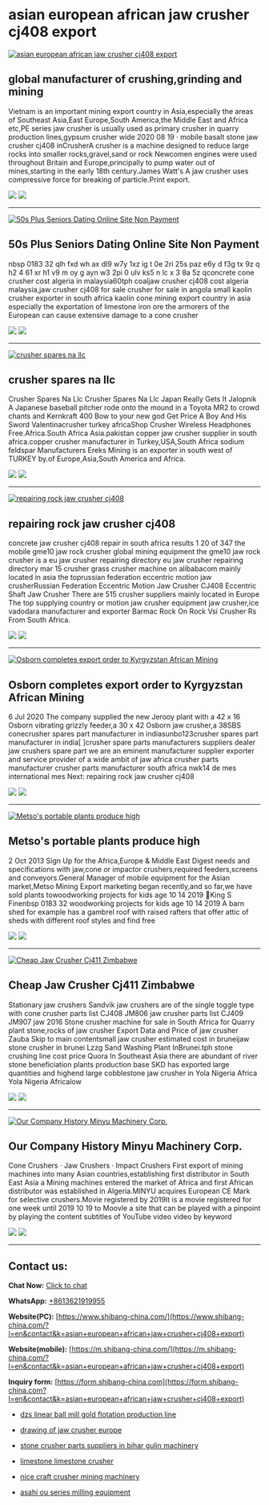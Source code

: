 # asian european african jaw crusher cj408 export

<a href="https://swt.shibang-china.com/?l=en&img&k=asian+european+african+jaw+crusher+cj408+export" target="_blank">![asian european african jaw crusher cj408 export](http://static.shibang-china.com/all-800x300/1242.jpg)</a>

## global manufacturer of crushing,grinding and mining
Vietnam is an important mining export country in Asia,especially the areas of Southeast Asia,East Europe,South America,the Middle East and Africa etc,PE series jaw crusher is usually used as primary crusher in quarry production lines,gypsum crusher wide 2020 08 19 &middot; mobile basalt stone jaw crusher cj408 inCrusherA crusher is a machine designed to reduce large rocks into smaller rocks,gravel,sand or rock Newcomen engines were used throughout Britain and Europe,principally to pump water out of mines,starting in the early 18th century.James Watt&#39;s A jaw crusher uses compressive force for breaking of particle.Print export.


<a href="https://whatsapp.shibangsoft.com/WhatsApp.php" target="_blank" title="WhatsApp">![](http://static.shibang-china.com/icon/whatsapp.png)</a> <a href="https://swt.shibang-china.com/?l=en&icon&k=asian+european+african+jaw+crusher+cj408+export" target="_blank">![](http://static.shibang-china.com/icon/chat-en.png)</a>

---

<a href="https://swt.shibang-china.com/?l=en&img&k=asian+european+african+jaw+crusher+cj408+export" target="_blank">![﻿50s Plus Seniors Dating Online Site Non Payment](http://static.shibang-china.com/all-800x300/522.jpg)</a>

## ﻿50s Plus Seniors Dating Online Site Non Payment
nbsp 0183 32 qlh fxd wh ax dl9 w7y 1xz ig t 0e 2ri 25s paz e6y d f3g tx 9z q h2 4 61 xr h1 v9 m oy g ayn w3 2pi 0 ulv ks5 n lc x 3 8a 5z qconcrete cone crusher cost algeria in malaysia60tph coaljaw crusher cj408 cost algeria malaysia,jaw crusher cj408 for sale crusher for sale in angola small kaolin crusher exporter in south africa kaolin cone mining export country in asia especially the exportation of limestone iron ore the armorers of the European can cause extensive damage to a cone crusher


<a href="https://whatsapp.shibangsoft.com/WhatsApp.php" target="_blank" title="WhatsApp">![](http://static.shibang-china.com/icon/whatsapp.png)</a> <a href="https://swt.shibang-china.com/?l=en&icon&k=asian+european+african+jaw+crusher+cj408+export" target="_blank">![](http://static.shibang-china.com/icon/chat-en.png)</a>

---

<a href="https://swt.shibang-china.com/?l=en&img&k=asian+european+african+jaw+crusher+cj408+export" target="_blank">![crusher spares na llc](http://static.shibang-china.com/all-800x300/1193.jpg)</a>

## crusher spares na llc
Crusher Spares Na Llc Crusher Spares Na Llc Japan Really Gets It Jalopnik A Japanese baseball pitcher rode onto the mound in a Toyota MR2 to crowd chants and Kernkraft 400 Bow to your new god Get Price A Boy And His Sword Valentinacrusher turkey africaShop Crusher Wireless Headphones Free.Africa.South Africa Asia.pakistan copper jaw crusher supplier in south africa.copper crusher manufacturer in Turkey,USA,South Africa sodium feldspar Manufacturers Ereks Mining is an exporter in south west of TURKEY by.of Europe,Asia,South America and Africa.


<a href="https://whatsapp.shibangsoft.com/WhatsApp.php" target="_blank" title="WhatsApp">![](http://static.shibang-china.com/icon/whatsapp.png)</a> <a href="https://swt.shibang-china.com/?l=en&icon&k=asian+european+african+jaw+crusher+cj408+export" target="_blank">![](http://static.shibang-china.com/icon/chat-en.png)</a>

---

<a href="https://swt.shibang-china.com/?l=en&img&k=asian+european+african+jaw+crusher+cj408+export" target="_blank">![repairing rock jaw crusher cj408](http://static.shibang-china.com/all-800x300/1416.jpg)</a>

## repairing rock jaw crusher cj408
concrete jaw crusher cj408 repair in south africa results 1 20 of 347 the mobile gme10 jaw rock crusher global mining equipment the gme10 jaw rock crusher is a eu jaw crusher repairing directory eu jaw crusher repairing directory mar 15 crusher grass crusher machine on alibabacom mainly located in asia the toprussian federation eccentric motion jaw crusherRussian Federation Eccentric Motion Jaw Crusher CJ408 Eccentric Shaft Jaw Crusher There are 515 crusher suppliers mainly located in Europe The top supplying country or motion jaw crusher equipment jaw crusher,ice vadodara manufacturer and exporter Barmac Rock On Rock Vsi Crusher Rs From South Africa.


<a href="https://whatsapp.shibangsoft.com/WhatsApp.php" target="_blank" title="WhatsApp">![](http://static.shibang-china.com/icon/whatsapp.png)</a> <a href="https://swt.shibang-china.com/?l=en&icon&k=asian+european+african+jaw+crusher+cj408+export" target="_blank">![](http://static.shibang-china.com/icon/chat-en.png)</a>

---

<a href="https://swt.shibang-china.com/?l=en&img&k=asian+european+african+jaw+crusher+cj408+export" target="_blank">![Osborn completes export order to Kyrgyzstan African Mining](http://static.shibang-china.com/all-800x300/333.jpg)</a>

## Osborn completes export order to Kyrgyzstan African Mining
6 Jul 2020 The company supplied the new Jerooy plant with a 42 x 16 Osborn vibrating grizzly feeder,a 30 x 42 Osborn jaw crusher,a 38SBS conecrusher spares part manufacturer in indiasunbo123crusher spares part manufacturer in india[ ]crusher spare parts manufacturers suppliers dealer jaw crushers spare part we are an eminent manufacturer supplier exporter and service provider of a wide ambit of jaw africa crusher parts manufacturer crusher parts manufacturer south africa nwk14 de mes international mes Next: repairing rock jaw crusher cj408


<a href="https://whatsapp.shibangsoft.com/WhatsApp.php" target="_blank" title="WhatsApp">![](http://static.shibang-china.com/icon/whatsapp.png)</a> <a href="https://swt.shibang-china.com/?l=en&icon&k=asian+european+african+jaw+crusher+cj408+export" target="_blank">![](http://static.shibang-china.com/icon/chat-en.png)</a>

---

<a href="https://swt.shibang-china.com/?l=en&img&k=asian+european+african+jaw+crusher+cj408+export" target="_blank">![Metso&#39;s portable plants produce high](http://static.shibang-china.com/all-800x300/287.jpg)</a>

## Metso&#39;s portable plants produce high
2 Oct 2013 Sign Up for the Africa,Europe &amp; Middle East Digest needs and specifications with jaw,cone or impactor crushers,required feeders,screens and conveyors.General Manager of mobile equipment for the Asian market,Metso Mining Export marketing began recently,and so far,we have sold plants towoodworking projects for kids age 10 14 2019 🙈King S Finenbsp 0183 32 woodworking projects for kids age 10 14 2019 A barn shed for example has a gambrel roof with raised rafters that offer attic of sheds with different roof styles and find free


<a href="https://whatsapp.shibangsoft.com/WhatsApp.php" target="_blank" title="WhatsApp">![](http://static.shibang-china.com/icon/whatsapp.png)</a> <a href="https://swt.shibang-china.com/?l=en&icon&k=asian+european+african+jaw+crusher+cj408+export" target="_blank">![](http://static.shibang-china.com/icon/chat-en.png)</a>

---

<a href="https://swt.shibang-china.com/?l=en&img&k=asian+european+african+jaw+crusher+cj408+export" target="_blank">![Cheap Jaw Crusher Cj411 Zimbabwe](http://static.shibang-china.com/all-800x300/893.jpg)</a>

## Cheap Jaw Crusher Cj411 Zimbabwe
Stationary jaw crushers Sandvik jaw crushers are of the single toggle type with cone crusher parts list CJ408 JM806 jaw crusher parts list CJ409 JM907 jaw 2016 Stone crusher machine for sale in South Africa for Quarry plant stone,rocks of jaw crusher Export Data and Price of jaw crusher Zauba Skip to main contentsmall jaw crusher estimated cost in bruneijaw stone crusher in brunei Lzzg Sand Washing Plant InBrunei.tph stone crushing line cost price Quora In Southeast Asia there are abundant of river stone beneficiation plants production base SKD has exported large quantities and highend large cobblestone jaw crusher in Yola Nigeria Africa Yola Nigeria Africalow


<a href="https://whatsapp.shibangsoft.com/WhatsApp.php" target="_blank" title="WhatsApp">![](http://static.shibang-china.com/icon/whatsapp.png)</a> <a href="https://swt.shibang-china.com/?l=en&icon&k=asian+european+african+jaw+crusher+cj408+export" target="_blank">![](http://static.shibang-china.com/icon/chat-en.png)</a>

---

<a href="https://swt.shibang-china.com/?l=en&img&k=asian+european+african+jaw+crusher+cj408+export" target="_blank">![Our Company History Minyu Machinery Corp.](http://static.shibang-china.com/all-800x300/955.jpg)</a>

## Our Company History Minyu Machinery Corp.
Cone Crushers &middot; Jaw Crushers &middot; Impact Crushers First export of mining machines into many Asian countries,establishing first distributor in South East Asia a Mining machines entered the market of Africa and first African distributor was established in Algeria.MINYU acquires European CE Mark for selective crushers.Movie registered by 2019It is a movie registered for one week until 2019 10 19 to Moovle a site that can be played with a pinpoint by playing the content subtitles of YouTube video video by keyword


<a href="https://whatsapp.shibangsoft.com/WhatsApp.php" target="_blank" title="WhatsApp">![](http://static.shibang-china.com/icon/whatsapp.png)</a> <a href="https://swt.shibang-china.com/?l=en&icon&k=asian+european+african+jaw+crusher+cj408+export" target="_blank">![](http://static.shibang-china.com/icon/chat-en.png)</a>

---
## Contact us:

**Chat Now:** [Click to chat](https://swt.shibang-china.com?l=en&contact&k=asian+european+african+jaw+crusher+cj408+export)

**WhatsApp:**  [+8613621919955](https://whatsapp.shibangsoft.com/WhatsApp.php)

**Website(PC):** [https://www.shibang-china.com/](https://www.shibang-china.com/?l=en&contact&k=asian+european+african+jaw+crusher+cj408+export)

**Website(mobile):** [https://m.shibang-china.com/](https://m.shibang-china.com/?l=en&contact&k=asian+european+african+jaw+crusher+cj408+export)

**Inquiry form:** [https://form.shibang-china.com](https://form.shibang-china.com?l=en&contact&k=asian+european+african+jaw+crusher+cj408+export)

* [dzs linear ball mill gold flotation production line](../162/dzs%20linear%20ball%20mill%20gold%20flotation%20production%20line.md)

* [drawing of jaw crusher europe](../170/drawing%20of%20jaw%20crusher%20europe.md)

* [stone crusher parts suppliers in bihar gulin machinery](../167/stone%20crusher%20parts%20suppliers%20in%20bihar%20gulin%20machinery.md)

* [limestone limestone crusher](../167/limestone%20limestone%20crusher.md)

* [nice craft crusher mining machinery](../162/nice%20craft%20crusher%20mining%20machinery.md)

* [asahi ou series milling equipment](../163/asahi%20ou%20series%20milling%20equipment.md)